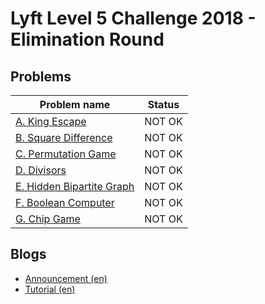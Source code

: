 # Lyft Level 5 Challenge 2018 - Elimination Round

## Problems

|Problem name|Status|
|------------|---------|
| [A. King Escape](problems/A._King_Escape.md)|NOT OK|
| [B. Square Difference](problems/B._Square_Difference.md)|NOT OK|
| [C. Permutation Game](problems/C._Permutation_Game.md)|NOT OK|
| [D. Divisors](problems/D._Divisors.md)|NOT OK|
| [E. Hidden Bipartite Graph](problems/E._Hidden_Bipartite_Graph.md)|NOT OK|
| [F. Boolean Computer](problems/F._Boolean_Computer.md)|NOT OK|
| [G. Chip Game](problems/G._Chip_Game.md)|NOT OK|
## Blogs

- [Announcement (en)](blogs/Announcement_(en).md)
- [Tutorial (en)](blogs/Tutorial_(en).md)
